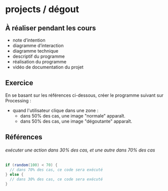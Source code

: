 # projects / dégout

## À réaliser pendant les cours

- note d’intention
- diagramme d’interaction
- diagramme technique
- descriptif du programme 
- réalisation du programme
- vidéo de documentation du projet

## Exercice 

En se basant sur les références ci-dessous, créer le programme suivant sur Processing :
- quand l'utilisateur clique dans une zone :
  - dans 50% des cas, une image "normale" apparaît.
  - dans 50% des cas, une image "dégoutante" apparaît.

## Références

###### exécuter une action dans 30% des cas, et une autre dans 70% des cas
```java
if (random(100) < 70) {
  // dans 70% des cas, ce code sera exécuté
} else {
  // dans 30% des cas, ce code sera exécuté
}
```

